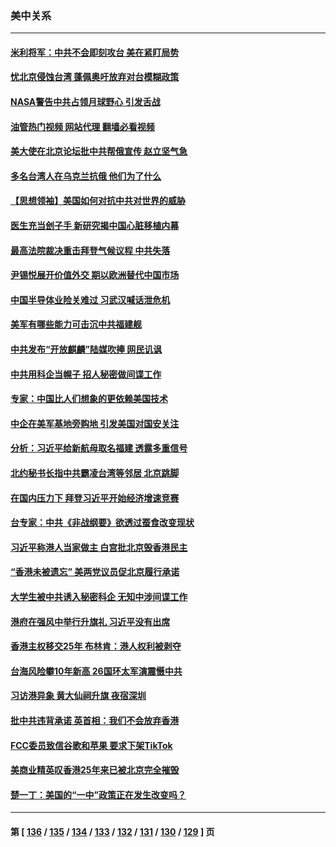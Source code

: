 ### 美中关系
---
#### [米利将军：中共不会即刻攻台 美在紧盯局势](../../pages/nf1412576/n13773470.md?07050845) 
#### [忧北京侵蚀台湾 蓬佩奥吁放弃对台模糊政策](../../pages/nf1412576/n13773463.md?07050845) 
#### [NASA警告中共占领月球野心 引发舌战](../../pages/nf1412576/n13773445.md?07050845) 
#### [油管热门视频 网站代理 翻墙必看视频](http://209.222.30.114:81/youtube.html?07050845)
#### [美大使在北京论坛批中共帮俄宣传 赵立坚气急](../../pages/nf1412576/n13773309.md?07050845) 
#### [多名台湾人在乌克兰抗俄 他们为了什么](../../pages/nf1412576/n13772933.md?07050845) 
#### [【思想领袖】美国如何对抗中共对世界的威胁](../../pages/nf1412576/n13751729.md?07050845) 
#### [医生充当刽子手 新研究揭中国心脏移植内幕](../../pages/nf1412576/n13772291.md?07050845) 
#### [最高法院裁决重击拜登气候议程 中共失落](../../pages/nf1412576/n13772409.md?07050845) 
#### [尹锡悦展开价值外交 期以欧洲替代中国市场](../../pages/nf1412576/n13772487.md?07050845) 
#### [中国半导体业险关难过 习武汉喊话泄危机](../../pages/nf1412576/n13772457.md?07050845) 
#### [美军有哪些能力可击沉中共福建舰](../../pages/nf1412576/n13768157.md?07050845) 
#### [中共发布“开放麒麟”陆媒吹捧 网民讥讽](../../pages/nf1412576/n13772308.md?07050845) 
#### [中共用科企当幌子 招人秘密做间谍工作](../../pages/nf1412576/n13772288.md?07050845) 
#### [专家：中国比人们想象的更依赖美国技术](../../pages/nf1412576/n13771906.md?07050845) 
#### [中企在美军基地旁购地 引发美国对国安关注](../../pages/nf1412576/n13771735.md?07050845) 
#### [分析：习近平给新航母取名福建 透露多重信号](../../pages/nf1412576/n13771662.md?07050845) 
#### [北约秘书长指中共霸凌台湾等邻居 北京跳脚](../../pages/nf1412576/n13771677.md?07050845) 
#### [在国内压力下 拜登习近平开始经济增速竞赛](../../pages/nf1412576/n13771658.md?07050845) 
#### [台专家：中共《非战纲要》欲透过蚕食改变现状](../../pages/nf1412576/n13771432.md?07050845) 
#### [习近平称港人当家做主 白宫批北京毁香港民主](../../pages/nf1412576/n13771587.md?07050845) 
#### [“香港未被遗忘” 美两党议员促北京履行承诺](../../pages/nf1412576/n13771578.md?07050845) 
#### [大学生被中共诱入秘密科企 无知中涉间谍工作](../../pages/nf1412576/n13771025.md?07050845) 
#### [港府在强风中举行升旗礼 习近平没有出席](../../pages/nf1412576/n13771046.md?07050845) 
#### [香港主权移交25年 布林肯：港人权利被剥夺](../../pages/nf1412576/n13770972.md?07050845) 
#### [台海风险攀10年新高 26国环太军演震慑中共](../../pages/nf1412576/n13770929.md?07050845) 
#### [习访港异象 黄大仙祠升旗 夜宿深圳](../../pages/nf1412576/n13770965.md?07050845) 
#### [批中共违背承诺 英首相：我们不会放弃香港](../../pages/nf1412576/n13770927.md?07050845) 
#### [FCC委员致信谷歌和苹果 要求下架TikTok](../../pages/nf1412576/n13770963.md?07050845) 
#### [美商业精英叹香港25年来已被北京完全摧毁](../../pages/nf1412576/n13770923.md?07050845) 
#### [楚一丁：美国的“一中”政策正在发生改变吗？](../../pages/nf1412576/n13770935.md?07050845) 

---
#### 第 [ [136](./136.md?07050845) / [135](./135.md?07050845) / [134](./134.md?07050845) / [133](./133.md?07050845) / [132](./132.md?07050845) / [131](./131.md?07050845) / [130](./130.md?07050845) / [129](./129.md?07050845) ] 页
